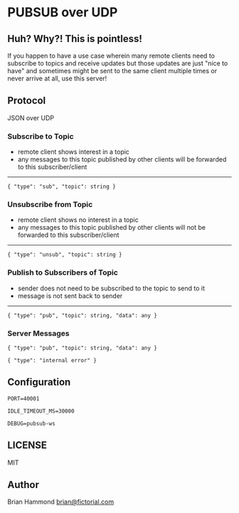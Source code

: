 # PUBSUB over UDP

## Huh? Why?! This is pointless!

If you happen to have a use case wherein many remote clients need to subscribe
to topics and receive updates but those updates are just "nice to have" and
sometimes might be sent to the same client multiple times or never arrive at
all, use this server!

## Protocol

JSON over UDP

### Subscribe to Topic

- remote client shows interest in a topic
- any messages to this topic published by other clients will be forwarded to this subscriber/client

---

    { "type": "sub", "topic": string }

### Unsubscribe from Topic

- remote client shows no interest in a topic
- any messages to this topic published by other clients will not be forwarded to this subscriber/client

---

    { "type": "unsub", "topic": string }

### Publish to Subscribers of Topic

- sender does not need to be subscribed to the topic to send to it
- message is not sent back to sender

---

    { "type": "pub", "topic": string, "data": any }

### Server Messages

    { "type": "pub", "topic": string, "data": any }

    { "type": "internal error" }

## Configuration

    PORT=40001

    IDLE_TIMEOUT_MS=30000

    DEBUG=pubsub-ws

## LICENSE

MIT

## Author

Brian Hammond <brian@fictorial.com>
